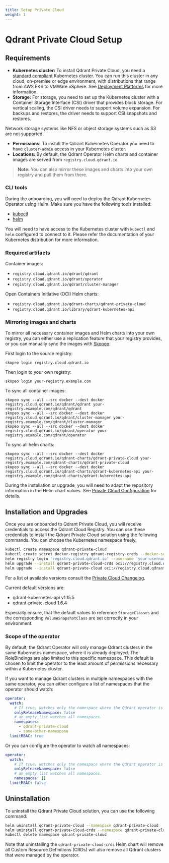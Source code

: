 ```yaml
---
title: Setup Private Cloud
weight: 1
---
```


# Qdrant Private Cloud Setup

## Requirements

- **Kubernetes cluster:** To install Qdrant Private Cloud, you need a [standard compliant](https://www.cncf.io/training/certification/software-conformance/) Kubernetes cluster. You can run this cluster in any cloud, on-premise or edge environment, with distributions that range from AWS EKS to VMWare vSphere. See [Deployment Platforms](/documentation/hybrid-cloud/platform-deployment-options/) for more information.
- **Storage:** For storage, you need to set up the Kubernetes cluster with a Container Storage Interface (CSI) driver that provides block storage. For vertical scaling, the CSI driver needs to support volume expansion. For backups and restores, the driver needs to support CSI snapshots and restores.

<aside role="status">Network storage systems like NFS or object storage systems such as S3 are not supported.</aside>

- **Permissions:** To install the Qdrant Kubernetes Operator you need to have `cluster-admin` access in your Kubernetes cluster.
- **Locations:** By default, the Qdrant Operator Helm charts and container images are served from `registry.cloud.qdrant.io`.

> **Note:** You can also mirror these images and charts into your own registry and pull them from there.

### CLI tools

During the onboarding, you will need to deploy the Qdrant Kubernetes Operator using Helm. Make sure you have the following tools installed:

* [kubectl](https://kubernetes.io/docs/tasks/tools/install-kubectl/)
* [helm](https://helm.sh/docs/intro/install/)

You will need to have access to the Kubernetes cluster with `kubectl` and `helm` configured to connect to it. Please refer the documentation of your Kubernetes distribution for more information.

### Required artifacts

Container images:

- `registry.cloud.qdrant.io/qdrant/qdrant`
- `registry.cloud.qdrant.io/qdrant/operator`
- `registry.cloud.qdrant.io/qdrant/cluster-manager`

Open Containers Initiative (OCI) Helm charts:

- `registry.cloud.qdrant.io/qdrant-charts/qdrant-private-cloud`
- `registry.cloud.qdrant.io/library/qdrant-kubernetes-api`

### Mirroring images and charts

To mirror all necessary container images and Helm charts into your own registry, you can either use a replication feature that your registry provides, or you can manually sync the images with [Skopeo](https://github.com/containers/skopeo):

First login to the source registry:

```shell
skopeo login registry.cloud.qdrant.io
```

Then login to your own registry:

```shell
skopeo login your-registry.example.com
```

To sync all container images:

```shell
skopeo sync --all --src docker --dest docker registry.cloud.qdrant.io/qdrant/qdrant your-registry.example.com/qdrant/qdrant
skopeo sync --all --src docker --dest docker registry.cloud.qdrant.io/qdrant/cluster-manager your-registry.example.com/qdrant/cluster-manager
skopeo sync --all --src docker --dest docker registry.cloud.qdrant.io/qdrant/operator your-registry.example.com/qdrant/operator
```

To sync all helm charts:

```shell
skopeo sync --all --src docker --dest docker registry.cloud.qdrant.io/qdrant-charts/qdrant-private-cloud your-registry.example.com/qdrant-charts/qdrant-private-cloud
skopeo sync --all --src docker --dest docker registry.cloud.qdrant.io/qdrant-charts/qdrant-kubernetes-api your-registry.example.com/qdrant-charts/qdrant-kubernetes-api
```

During the installation or upgrade, you will need to adapt the repository information in the Helm chart values. See [Private Cloud Configuration](/documentation/private-cloud/configuration/) for details.

## Installation and Upgrades

Once you are onboarded to Qdrant Private Cloud, you will receive credentials to access the Qdrant Cloud Registry. You can use these credentials to install the Qdrant Private Cloud solution using the following commands. You can choose the Kubernetes namespace freely.

```bash
kubectl create namespace qdrant-private-cloud
kubectl create secret docker-registry qdrant-registry-creds --docker-server=registry.cloud.qdrant.io --docker-username='your-username' --docker-password='your-password' --namespace qdrant-private-cloud
helm registry login 'registry.cloud.qdrant.io' --username 'your-username' --password 'your-password'
helm upgrade --install qdrant-private-cloud-crds oci://registry.cloud.qdrant.io/qdrant-charts/qdrant-kubernetes-api --namespace qdrant-private-cloud --version v1.15.5 --wait
helm upgrade --install qdrant-private-cloud oci://registry.cloud.qdrant.io/qdrant-charts/qdrant-private-cloud --namespace qdrant-private-cloud --version 1.6.4
```

For a list of available versions consult the [Private Cloud Changelog](/documentation/private-cloud/changelog/).

Current default versions are:

* qdrant-kubernetes-api v1.15.5 
* qdrant-private-cloud 1.6.4

Especially ensure, that the default values to reference `StorageClasses` and the corresponding `VolumeSnapshotClass` are set correctly in your environment.

### Scope of the operator

By default, the Qdrant Operator will only manage Qdrant clusters in the same Kubernetes namespace, where it is already deployed. The RoleBindings are also limited to this specific namespace. This default is chosen to limit the operator to the least amount of permissions necessary within a Kubernetes cluster. 

If you want to manage Qdrant clusters in multiple namespaces with the same operator, you can either configure a list of namespaces that the operator should watch:

```yaml
operator:
  watch:
    # If true, watches only the namespace where the Qdrant operator is deployed, otherwise watches the namespaces in watch.namespaces
    onlyReleaseNamespace: false
    # an empty list watches all namespaces.
    namespaces:
      - qdrant-private-cloud
      - some-other-namespase
  limitRBAC: true
```

Or you can configure the operator to watch all namespaces:

```yaml 
operator:
  watch:
    # If true, watches only the namespace where the Qdrant operator is deployed, otherwise watches the namespaces in watch.namespaces
    onlyReleaseNamespace: false
    # an empty list watches all namespaces.
    namespaces: []
  limitRBAC: false
```

## Uninstallation

To uninstall the Qdrant Private Cloud solution, you can use the following command:

```bash
helm uninstall qdrant-private-cloud --namespace qdrant-private-cloud
helm uninstall qdrant-private-cloud-crds --namespace qdrant-private-cloud
kubectl delete namespace qdrant-private-cloud
```

Note that uninstalling the `qdrant-private-cloud-crds` Helm chart will remove all Custom Resource Definitions (CRDs) will also remove all Qdrant clusters that were managed by the operator.

